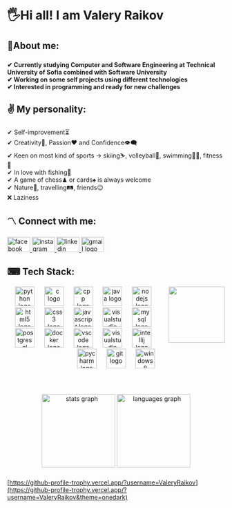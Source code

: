 <h1 align="left">🖐Hi all! I am Valery Raikov</h1>

###

<h2 align="left">💫About me:</h2>

###

<h4 align="left">✔ Currently studying Computer and Software Engineering at Technical University of Sofia combined with Software University<br>✔ Working on some self projects using different technologies<br>✔ Interested in programming and ready for new challenges

###

<h2 align="left">✌ My personality:</h2>

###

✔ Self-improvement⏳<br>✔ Creativity🔑, Passion❤ and Confidence👁‍🗨<br>✔ Keen on most kind of sports -> skiing⛷, volleyball🏐, swimming🏊‍♀️, fitness💪<br>✔ In love with fishing🎣<br>✔ A game of chess♟ or cards♠ is always welcome<br>✔ Nature🌅, travelling🛤, friends😉<br>❌ Laziness</h4>

###

<h2 align="left">〽 Connect with me:</h2>

###

<div align="left">
  <a href="https://www.facebook.com/profile.php?id=100008440088832&locale=bg_BG" target="_blank">
    <img src="https://raw.githubusercontent.com/maurodesouza/profile-readme-generator/master/src/assets/icons/social/facebook/default.svg" width="53" height="35" alt="facebook logo"  />
  </a>
  <a href="https://www.instagram.com/val_raikov/" target="_blank">
    <img src="https://raw.githubusercontent.com/maurodesouza/profile-readme-generator/master/src/assets/icons/social/instagram/default.svg" width="53" height="35" alt="instagram logo"  />
  </a>
  <a href="https://www.linkedin.com/in/valery-raikov-6b5326253/" target="_blank">
    <img src="https://raw.githubusercontent.com/maurodesouza/profile-readme-generator/master/src/assets/icons/social/linkedin/default.svg" width="53" height="35" alt="linkedin logo"  />
  </a>
  <a href="mailto:valeryraikov@gmail.com" target="_blank">
    <img src="https://raw.githubusercontent.com/maurodesouza/profile-readme-generator/master/src/assets/icons/social/gmail/default.svg" width="53" height="35" alt="gmail logo" />
  </a>
</div>

###

<h2 align="left">⌨ Tech Stack:</h2>

###

<img align="right" height="130" src="https://media.giphy.com/media/v1.Y2lkPTc5MGI3NjExZDAwMWg3bWxnZW1hNm11aXp5YmZkbnVmcHhycG80NnlqNW8xemFvdiZlcD12MV9naWZzX3NlYXJjaCZjdD1n/LaVp0AyqR5bGsC5Cbm/giphy.gif"  />

###

<div align="center">
  <img src="https://cdn.jsdelivr.net/gh/devicons/devicon/icons/python/python-original.svg" height="45" alt="python logo"  />
  <img width="15" />
  <img src="https://cdn.jsdelivr.net/gh/devicons/devicon/icons/c/c-original.svg" height="45" alt="c logo"  />
  <img width="15" />
  <img src="https://cdn.jsdelivr.net/gh/devicons/devicon/icons/cplusplus/cplusplus-original.svg" height="45" alt="cpp logo" />
  <img width="15" />
  <img src="https://cdn.jsdelivr.net/gh/devicons/devicon/icons/java/java-original.svg" height="45" alt="java logo"  />
  <img width="15" />
  <img src="https://cdn.jsdelivr.net/gh/devicons/devicon/icons/nodejs/nodejs-plain-wordmark.svg" height="45" alt="nodejs logo"  />
  <img width="15" />
  <img src="https://cdn.jsdelivr.net/gh/devicons/devicon/icons/html5/html5-original.svg" height="45" alt="html5 logo"  />
  <img width="15" />
  <img src="https://cdn.jsdelivr.net/gh/devicons/devicon/icons/css3/css3-original.svg" height="45" alt="css3 logo"  />
  <img width="15" />
  <img src="https://cdn.jsdelivr.net/gh/devicons/devicon/icons/javascript/javascript-original.svg" height="45" alt="javascript logo"  />
  <img width="15" />
  <img src="https://cdn.jsdelivr.net/gh/devicons/devicon/icons/react/react-original.svg" height="45" alt="visualstudio logo" />
  <img width="15" />
  <img src="https://cdn.jsdelivr.net/gh/devicons/devicon/icons/mysql/mysql-original.svg" height="45" alt="mysql logo"  />
  <img width="15" />
  <img src="https://cdn.jsdelivr.net/gh/devicons/devicon/icons/postgresql/postgresql-original.svg" height="45" alt="postgresql logo"  />
  <img width="15" />
  <img src="https://cdn.jsdelivr.net/gh/devicons/devicon/icons/docker/docker-original.svg" height="45" alt="docker logo"  />
  <img width="15" />
  <img src="https://cdn.jsdelivr.net/gh/devicons/devicon/icons/vscode/vscode-original.svg" height="45" alt="vscode logo"  />
  <img width="15" />
  <img src="https://cdn.jsdelivr.net/gh/devicons/devicon/icons/visualstudio/visualstudio-plain.svg" height="45" alt="visualstudio logo" />
  <img width="15" />
  <img src="https://cdn.jsdelivr.net/gh/devicons/devicon/icons/intellij/intellij-original.svg" height="45" alt="intellij logo"  />
  <img width="15" />
  <img src="https://cdn.jsdelivr.net/gh/devicons/devicon/icons/pycharm/pycharm-original.svg" height="45" alt="pycharm logo"  />
  <img width="15" />
  <img src="https://cdn.jsdelivr.net/gh/devicons/devicon/icons/git/git-original.svg" height="45" alt="git logo"  />
  <img width="15" />
  <img src="https://cdn.jsdelivr.net/gh/devicons/devicon/icons/windows8/windows8-original.svg" height="45" alt="windows8 logo"  />
</div>

###

<br>
<br>

<div align="center">
  <img src="https://github-readme-stats.vercel.app/api?username=ValeryRaikov&hide_title=false&hide_rank=false&show_icons=true&include_all_commits=true&count_private=true&disable_animations=false&theme=dracula&locale=en&hide_border=false" height="170" alt="stats graph"  />
  <img src="https://github-readme-stats.vercel.app/api/top-langs?username=ValeryRaikov&locale=en&hide_title=false&layout=compact&card_width=320&langs_count=6&theme=dracula&hide_border=false" height="170" alt="languages graph"  />
</div>

###

[https://github-profile-trophy.vercel.app/?username=ValeryRaikov](https://github-profile-trophy.vercel.app/?username=ValeryRaikov&theme=onedark)

###
